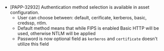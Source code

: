 * [PAPP-32932] Authentication method selection is available in asset configuration. 
    * User can choose between: default, cerificate, kerberos, basic, credssp, ntlm.  
    * Default method means that while FIPS is enabled Basic HTTP will be used, otherwise NTLM will be applied
    * Password is now optional field as `kerberos` and `certificate` doesn't utilize this field
